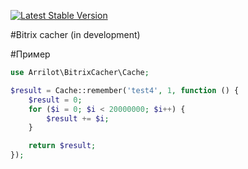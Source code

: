 [![Latest Stable Version](https://poser.pugx.org/arrilot/bitrix-cacher/v/stable.svg)](https://packagist.org/packages/arrilot/bitrix-cacher/)

#Bitrix cacher (in development)

#Пример

```php
use Arrilot\BitrixCacher\Cache;

$result = Cache::remember('test4', 1, function () {
    $result = 0;
    for ($i = 0; $i < 20000000; $i++) {
        $result += $i;
    }

    return $result;
});

```
